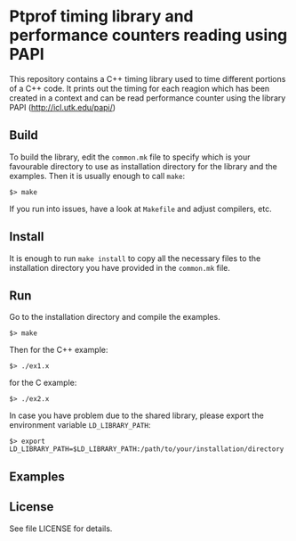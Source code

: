 # Ptprof timing library and performance counters reading using PAPI

This repository contains a C++ timing library used to time different portions of a C++ code. It 
prints out the timing for each reagion which has been created in a context and can be read performance counter
using the library PAPI (http://icl.utk.edu/papi/)

## Build

To build the library, edit the `common.mk` file to specify which is your favourable directory to use as installation
directory for the library and the examples.
Then it is usually enough to call `make`:

    $> make

If you run into issues, have a look at `Makefile` and adjust compilers, etc.

## Install

It is enough to run `make install` to copy all the necessary files to the installation directory you have provided in the `common.mk` file. 

## Run

Go to the installation directory and compile the examples.

    $> make
  
Then for the C++ example:

    $> ./ex1.x

for the C example:

    $> ./ex2.x
     
In case you have problem due to the shared library, please export the environment variable `LD_LIBRARY_PATH`:

    $> export LD_LIBRARY_PATH=$LD_LIBRARY_PATH:/path/to/your/installation/directory

## Examples

## License

See file LICENSE for details.


